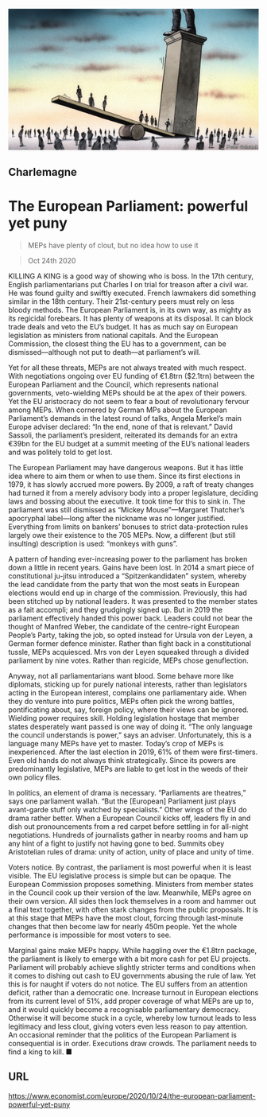![](./images/20201024_EUD000_0.jpg)

## Charlemagne

# The European Parliament: powerful yet puny

> MEPs have plenty of clout, but no idea how to use it

> Oct 24th 2020

KILLING A KING is a good way of showing who is boss. In the 17th century, English parliamentarians put Charles I on trial for treason after a civil war. He was found guilty and swiftly executed. French lawmakers did something similar in the 18th century. Their 21st-century peers must rely on less bloody methods. The European Parliament is, in its own way, as mighty as its regicidal forebears. It has plenty of weapons at its disposal. It can block trade deals and veto the EU’s budget. It has as much say on European legislation as ministers from national capitals. And the European Commission, the closest thing the EU has to a government, can be dismissed—although not put to death—at parliament’s will.

Yet for all these threats, MEPs are not always treated with much respect. With negotiations ongoing over EU funding of €1.8trn ($2.1trn) between the European Parliament and the Council, which represents national governments, veto-wielding MEPs should be at the apex of their powers. Yet the EU aristocracy do not seem to fear a bout of revolutionary fervour among MEPs. When cornered by German MPs about the European Parliament’s demands in the latest round of talks, Angela Merkel’s main Europe adviser declared: “In the end, none of that is relevant.” David Sassoli, the parliament’s president, reiterated its demands for an extra €39bn for the EU budget at a summit meeting of the EU’s national leaders and was politely told to get lost.

The European Parliament may have dangerous weapons. But it has little idea where to aim them or when to use them. Since its first elections in 1979, it has slowly accrued more powers. By 2009, a raft of treaty changes had turned it from a merely advisory body into a proper legislature, deciding laws and bossing about the executive. It took time for this to sink in. The parliament was still dismissed as “Mickey Mouse”—Margaret Thatcher’s apocryphal label—long after the nickname was no longer justified. Everything from limits on bankers’ bonuses to strict data-protection rules largely owe their existence to the 705 MEPs. Now, a different (but still insulting) description is used: “monkeys with guns”.

A pattern of handing ever-increasing power to the parliament has broken down a little in recent years. Gains have been lost. In 2014 a smart piece of constitutional ju-jitsu introduced a “Spitzenkandidaten” system, whereby the lead candidate from the party that won the most seats in European elections would end up in charge of the commission. Previously, this had been stitched up by national leaders. It was presented to the member states as a fait accompli; and they grudgingly signed up. But in 2019 the parliament effectively handed this power back. Leaders could not bear the thought of Manfred Weber, the candidate of the centre-right European People’s Party, taking the job, so opted instead for Ursula von der Leyen, a German former defence minister. Rather than fight back in a constitutional tussle, MEPs acquiesced. Mrs von der Leyen squeaked through a divided parliament by nine votes. Rather than regicide, MEPs chose genuflection.

Anyway, not all parliamentarians want blood. Some behave more like diplomats, sticking up for purely national interests, rather than legislators acting in the European interest, complains one parliamentary aide. When they do venture into pure politics, MEPs often pick the wrong battles, pontificating about, say, foreign policy, where their views can be ignored. Wielding power requires skill. Holding legislation hostage that member states desperately want passed is one way of doing it. “The only language the council understands is power,” says an adviser. Unfortunately, this is a language many MEPs have yet to master. Today’s crop of MEPs is inexperienced. After the last election in 2019, 61% of them were first-timers. Even old hands do not always think strategically. Since its powers are predominantly legislative, MEPs are liable to get lost in the weeds of their own policy files.

In politics, an element of drama is necessary. “Parliaments are theatres,” says one parliament wallah. “But the [European] Parliament just plays avant-garde stuff only watched by specialists.” Other wings of the EU do drama rather better. When a European Council kicks off, leaders fly in and dish out pronouncements from a red carpet before settling in for all-night negotiations. Hundreds of journalists gather in nearby rooms and ham up any hint of a fight to justify not having gone to bed. Summits obey Aristotelian rules of drama: unity of action, unity of place and unity of time.

Voters notice. By contrast, the parliament is most powerful when it is least visible. The EU legislative process is simple but can be opaque. The European Commission proposes something. Ministers from member states in the Council cook up their version of the law. Meanwhile, MEPs agree on their own version. All sides then lock themselves in a room and hammer out a final text together, with often stark changes from the public proposals. It is at this stage that MEPs have the most clout, forcing through last-minute changes that then become law for nearly 450m people. Yet the whole performance is impossible for most voters to see.

Marginal gains make MEPs happy. While haggling over the €1.8trn package, the parliament is likely to emerge with a bit more cash for pet EU projects. Parliament will probably achieve slightly stricter terms and conditions when it comes to dishing out cash to EU governments abusing the rule of law. Yet this is for naught if voters do not notice. The EU suffers from an attention deficit, rather than a democratic one. Increase turnout in European elections from its current level of 51%, add proper coverage of what MEPs are up to, and it would quickly become a recognisable parliamentary democracy. Otherwise it will become stuck in a cycle, whereby low turnout leads to less legitimacy and less clout, giving voters even less reason to pay attention. An occasional reminder that the politics of the European Parliament is consequential is in order. Executions draw crowds. The parliament needs to find a king to kill. ■

## URL

https://www.economist.com/europe/2020/10/24/the-european-parliament-powerful-yet-puny
